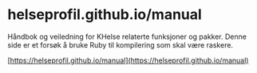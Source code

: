 # helseprofil.github.io/manual
Håndbok og veiledning for KHelse relaterte funksjoner og pakker. Denne side er
et forsøk å bruke Ruby til kompilering som skal være raskere.

[https://helseprofil.github.io/manual](https://helseprofil.github.io/manual)
